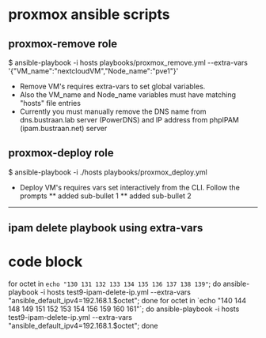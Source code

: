 # proxmox ansible scripts

## proxmox-remove role
$ ansible-playbook -i hosts playbooks/proxmox_remove.yml --extra-vars '{"VM_name":"nextcloudVM","Node_name":"pve1"}'

* Remove VM's requires extra-vars to set global variables. 
* Also the VM_name and Node_name variables must have matching "hosts" file entries
* Currently you must manually remove the DNS name from dns.bustraan.lab server (PowerDNS) and IP address from phpIPAM (ipam.bustraan.net) server


## proxmox-deploy role
 
$ ansible-playbook -i ./hosts playbooks/proxmox_deploy.yml
* Deploy VM's requires vars set interactively from the CLI.  Follow the prompts
** added sub-bullet 1
** added sub-bullet 2

---

## ipam delete playbook using extra-vars
# code block
for octet in `echo "130 131 132 133 134 135 136 137 138 139"`; do ansible-playbook -i hosts test9-ipam-delete-ip.yml --extra-vars "ansible_default_ipv4=192.168.1.$octet"; done
for octet in `echo "140 144 148 149 151 152 153 154 156 159 160 161"`; do ansible-playbook -i hosts test9-ipam-delete-ip.yml --extra-vars "ansible_default_ipv4=192.168.1.$octet"; done

